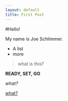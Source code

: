 ```yaml
---
layout: default
title: First Post
---
```


#Hello!

My name is Joe Schlimmer.

* A list
* more

> what is this?

**READY, SET, GO**

*what?*

[what?](http://yankees.com)